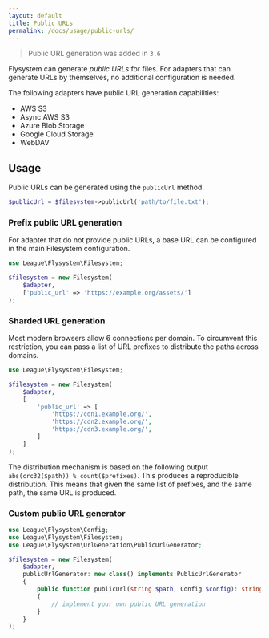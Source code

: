 ```yaml
---
layout: default
title: Public URLs
permalink: /docs/usage/public-urls/
---
```


> Public URL generation was added in `3.6`

Flysystem can generate _public URLs_ for files. For adapters that can generate URLs by themselves, no additional
configuration is needed.

The following adapters have public URL generation capabilities:

- AWS S3
- Async AWS S3
- Azure Blob Storage
- Google Cloud Storage
- WebDAV

## Usage

Public URLs can be generated using the `publicUrl` method.

```php
$publicUrl = $filesystem->publicUrl('path/to/file.txt');
```

### Prefix public URL generation

For adapter that do not provide public URLs, a base URL can be configured in the main
Filesystem configuration.

```php
use League\Flysystem\Filesystem;

$filesystem = new Filesystem(
    $adapter,
    ['public_url' => 'https://example.org/assets/']
);
```

### Sharded URL generation

Most modern browsers allow 6 connections per domain. To circumvent this restriction, you can pass a list of
URL prefixes to distribute the paths across domains.

```php
use League\Flysystem\Filesystem;

$filesystem = new Filesystem(
    $adapter,
    [
        'public_url' => [
            'https://cdn1.example.org/',
            'https://cdn2.example.org/',
            'https://cdn3.example.org/',
        ]
    ]
);
```

The distribution mechanism is based on the following output `abs(crc32($path)) % count($prefixes)`. This produces
a reproducible distribution. This means that given the same list of prefixes, and the same path, the same URL is
produced.

### Custom public URL generator

```php
use League\Flysystem\Config;
use League\Flysystem\Filesystem;
use League\Flysystem\UrlGeneration\PublicUrlGenerator;

$filesystem = new Filesystem(
    $adapter,
    publicUrlGenerator: new class() implements PublicUrlGenerator
    {
        public function publicUrl(string $path, Config $config): string
        {
            // implement your own public URL generation
        }
    }
);
```
```


